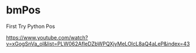 # bmPos
First Try Python Pos

https://www.youtube.com/watch?v=xGogSnVa_oI&list=PLW062AfleDZbWPQXjyMeLOlcL8aQ4aLeP&index=43


